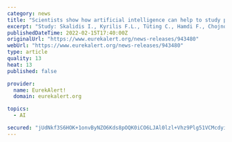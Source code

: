 ```yaml
---
category: news
title: "Scientists show how artificial intelligence can help to study protein complexes"
excerpt: "Study: Skalidis I., Kyrilis F.L., Tüting C., Hamdi F., Chojnowski G., Kastritis P.L. Cryo-EM and artificial intelligence visualize endogenous protein community members. Structure (2022). doi: 10.1016/j.str.2022.01.001 Authors declare no competing interests."
publishedDateTime: 2022-02-15T17:40:00Z
originalUrl: "https://www.eurekalert.org/news-releases/943480"
webUrl: "https://www.eurekalert.org/news-releases/943480"
type: article
quality: 13
heat: 13
published: false

provider:
  name: EurekAlert!
  domain: eurekalert.org

topics:
  - AI

secured: "jUdNkf3S6HOK+1onvByNZO6Kds8pOQK0iCO6LJAl0lzl+Vhz9Plg51VCMcdyibhwZHzDG/25EYjqK2zIBAy34JW7oEe8z+IuBB3rrEKZoqPDOGW+Ys+P7Qwt9smfzPAuv86Vg7lwzTlO4Zz/MU0KG3ZmRyZEb2UmCl4yMrQc09vrDHTyRiNbIUfvenAr5rtrEuanM++6ng3nBln1int7/fiM1dnygYDbJEGwH9S66nLM8MTo36SP6eL7+i/9aDiU7XuniC3TYq9TO0ygcfR+F0PEFNJZaZM3ploJOiCR6FdTwilyatBJyKIIwkCtG5Zqi2F2yA4PPFgajuDQGIGdYWm8hqZS2Rv+5A9CbcOPJ1k=;QVVPLsXNbxFfSu+wqjRQ5A=="
---
```


